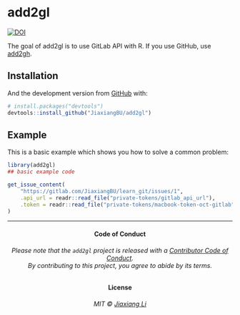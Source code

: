 
<!-- README.md is generated from README.Rmd. Please edit that file -->

# add2gl

<!-- badges: start -->

[![DOI](https://zenodo.org/badge/211744624.svg)](https://zenodo.org/badge/latestdoi/211744624)
<!-- badges: end -->

The goal of add2gl is to use GitLab API with R. If you use GitHub, use
[add2gh](https://github.com/JiaxiangBU/add2gh).

## Installation

And the development version from [GitHub](https://github.com/) with:

``` r
# install.packages("devtools")
devtools::install_github("JiaxiangBU/add2gl")
```

## Example

This is a basic example which shows you how to solve a common problem:

``` r
library(add2gl)
## basic example code
```

``` r
get_issue_content(
    "https://gitlab.com/JiaxiangBU/learn_git/issues/1",
    .api_url = readr::read_file("private-tokens/gitlab_api_url"),
    .token = readr::read_file("private-tokens/macbook-token-oct-gitlab")
)
```

-----

<h4 align="center">

**Code of Conduct**

</h4>

<h6 align="center">

Please note that the `add2gl` project is released with a [Contributor
Code of Conduct](.github/CODE_OF_CONDUCT.md).<br>By contributing to this
project, you agree to abide by its terms.

</h6>

<h4 align="center">

**License**

</h4>

<h6 align="center">

MIT © [Jiaxiang Li](LICENSE.md)

</h6>
